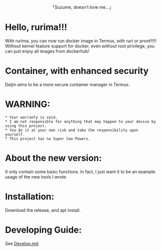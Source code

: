 <p align="center">「Suzume, doesn't love me...」</p>

# Hello, rurima!!!
With rurima, you can now run docker image in Termux, with ruri or proot!!!!!          
Without kernel feature support for docker, even without root privilege, you can just enjoy all images from dockerhub!      
# Container, with enhanced security
Daijin aims to be a more secure container manager in Termux.      
# WARNING:      
```
* Your warranty is void.
* I am not responsible for anything that may happen to your device by using this project.
* You do it at your own risk and take the responsibility upon yourself.
* This project has no Super Cow Powers.
```
# About the new version:
It only contain some basic functions. In fact, I just want it to be an example usage of the new tools I wrote.      
# Installation:
Download the release, and apt install.         
# Developing Guide:
See [Develop.md](https://github.com/Moe-hacker/daijin/blob/main/Develop.md).      
